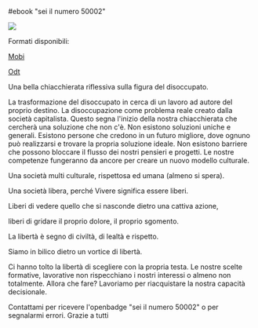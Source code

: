 #ebook "sei il numero 50002"

![](http://i.imgur.com/YcUKv3c.jpg?1)

Formati disponibili:

[Mobi](https://github.com/antoji/50002/raw/master/Sei.il.numero.50002.-.Antonella.Giametta.mobi)

[Odt](https://github.com/antoji/50002/blob/master/Sei%20il%20numero%2050002%20-%20Antonella%20Giametta.odt)

Una bella chiacchierata riflessiva sulla figura del disoccupato.

La trasformazione del disoccupato in cerca di un lavoro ad autore del proprio destino. La disoccupazione come problema reale creato dalla società capitalista. Questo segna l'inizio della nostra chiacchierata che cercherà una soluzione che non c'è. Non esistono soluzioni uniche e generali. Esistono persone che credono in un futuro migliore, dove ognuno può realizzarsi e trovare la propria soluzione ideale. Non esistono barriere che possono bloccare il flusso dei nostri pensieri e progetti. Le nostre competenze fungeranno da ancore per creare un nuovo modello culturale.

Una società multi culturale, rispettosa ed umana (almeno si spera).

Una società libera, perché Vivere significa essere liberi.

Liberi di vedere quello che si nasconde dietro una cattiva azione,

liberi di gridare il proprio dolore, il proprio sgomento.

La libertà è segno di civiltà, di lealtà e rispetto.

Siamo in bilico dietro un vortice di libertà.

Ci hanno tolto la libertà di scegliere con la propria testa. Le nostre scelte formative, lavorative non rispecchiano i nostri interessi o almeno non totalmente. Allora che fare? Lavoriamo per riacquistare la nostra capacità decisionale.

Contattami per ricevere l'openbadge "sei il numero 50002" o per segnalarmi errori.
Grazie a tutti

